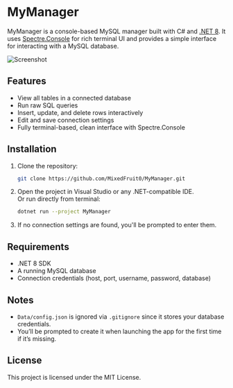 # MyManager

MyManager is a console-based MySQL manager built with C# and [.NET 8](https://dotnet.microsoft.com/en-us/download/dotnet/8.0). It uses [Spectre.Console](https://github.com/spectreconsole/spectre.console) for rich terminal UI and provides a simple interface for interacting with a MySQL database.

![Screenshot](https://i.imgur.com/NxuPJXr.png)

## Features

- View all tables in a connected database
- Run raw SQL queries
- Insert, update, and delete rows interactively
- Edit and save connection settings
- Fully terminal-based, clean interface with Spectre.Console

## Installation

1. Clone the repository:
   ```bash
   git clone https://github.com/MixedFruit0/MyManager.git
   ```

2. Open the project in Visual Studio or any .NET-compatible IDE.  
   Or run directly from terminal:
   ```bash
   dotnet run --project MyManager
   ```

3. If no connection settings are found, you'll be prompted to enter them.

## Requirements

- .NET 8 SDK
- A running MySQL database
- Connection credentials (host, port, username, password, database)

## Notes

- `Data/config.json` is ignored via `.gitignore` since it stores your database credentials.
- You’ll be prompted to create it when launching the app for the first time if it’s missing.

## License

This project is licensed under the MIT License.
